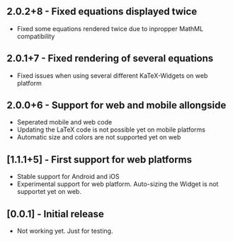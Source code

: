 ## 2.0.2+8 - Fixed equations displayed twice

 * Fixed some equations rendered twice due to inpropper MathML compatibility

## 2.0.1+7 - Fixed rendering of several equations

 * Fixed issues when using several different KaTeX-Widgets on web platform

## 2.0.0+6 - Support for web and mobile allongside

 * Seperated mobile and web code
 * Updating the LaTeX code is not possible yet on mobile platforms
 * Automatic size and colors are not supported yet on web

## [1.1.1+5] - First support for web platforms

* Stable support for Android and iOS
* Experimental support for web platform. Auto-sizing the Widget is not supportet yet on web.

## [0.0.1] - Initial release

* Not working yet. Just for testing.
